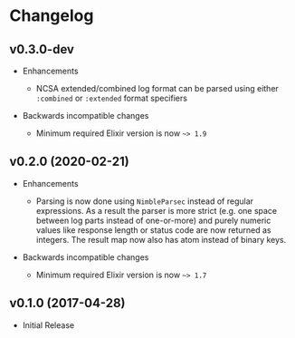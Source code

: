 # Changelog

## v0.3.0-dev

- Enhancements
    - NCSA extended/combined log format can be parsed using either `:combined` or `:extended` format specifiers

- Backwards incompatible changes
    - Minimum required Elixir version is now `~> 1.9`

## v0.2.0 (2020-02-21)

- Enhancements
    - Parsing is now done using `NimbleParsec` instead of regular expressions. As a result the parser is more strict (e.g. one space between log parts instead of one-or-more) and purely numeric values like response length or status code are now returned as integers. The result map now also has atom instead of binary keys.

- Backwards incompatible changes
    - Minimum required Elixir version is now `~> 1.7`

## v0.1.0 (2017-04-28)

- Initial Release
